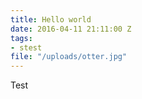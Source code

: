 ```yaml
---
title: Hello world
date: 2016-04-11 21:11:00 Z
tags:
- stest
file: "/uploads/otter.jpg"
---
```


Test